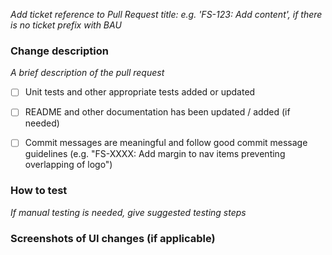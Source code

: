 _Add ticket reference to Pull Request title: e.g. 'FS-123: Add content', if there is no ticket prefix with BAU_


### Change description
_A brief description of the pull request_

- [ ] Unit tests and other appropriate tests added or updated
- [ ] README and other documentation has been updated / added (if needed)
- [ ] Commit messages are meaningful and follow good commit message guidelines (e.g. "FS-XXXX: Add margin to nav items preventing overlapping of logo")


### How to test
_If manual testing is needed, give suggested testing steps_


### Screenshots of UI changes (if applicable)
